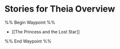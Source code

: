# Stories for Theia Overview

%% Begin Waypoint %%
- [[The Princess and the Lost Star]]

%% End Waypoint %%
